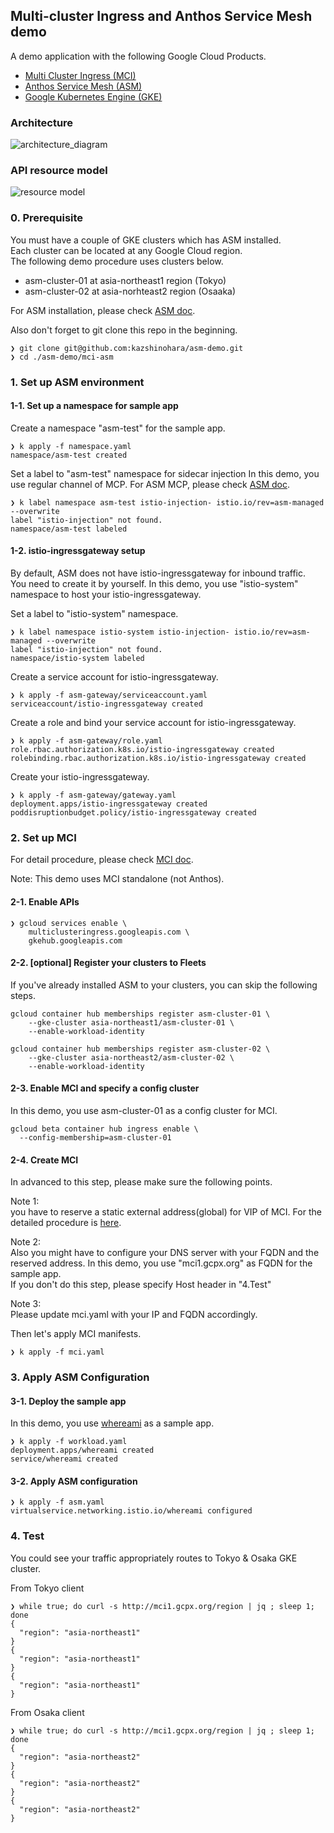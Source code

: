 ## Multi-cluster Ingress and Anthos Service Mesh demo

A demo application with the following Google Cloud Products.

- [Multi Cluster Ingress (MCI)](https://cloud.google.com/kubernetes-engine/docs/concepts/multi-cluster-ingress)
- [Anthos Service Mesh (ASM)](https://cloud.google.com/anthos/service-mesh)
- [Google Kubernetes Engine (GKE)](https://cloud.google.com/kubernetes-engine)

### Architecture
![architecture_diagram](https://storage.googleapis.com/handson-images/mci-asm-architecture.png)

### API resource model
![resource model](https://storage.googleapis.com/handson-images/mci-asm-resource-model.png)

### 0. Prerequisite
You must have a couple of GKE clusters which has ASM installed.  
Each cluster can be located at any Google Cloud region.  
The following demo procedure uses clusters below.
- asm-cluster-01 at asia-northeast1 region (Tokyo)
- asm-cluster-02 at asia-norhteast2 region (Osaaka)

For ASM installation, please check [ASM doc](https://cloud.google.com/service-mesh/docs/unified-install/managed-service-mesh).

Also don't forget to git clone this repo in the beginning.
```shell
❯ git clone git@github.com:kazshinohara/asm-demo.git
❯ cd ./asm-demo/mci-asm
```

### 1. Set up ASM environment

#### 1-1. Set up a namespace for sample app
Create a namespace "asm-test" for the sample app.
```shell
❯ k apply -f namespace.yaml
namespace/asm-test created
```
Set a label to "asm-test" namespace for sidecar injection
In this demo, you use regular channel of MCP.
For ASM MCP, please check [ASM doc](https://cloud.google.com/service-mesh/docs/release-channels-managed-service-mesh).
```shell
❯ k label namespace asm-test istio-injection- istio.io/rev=asm-managed --overwrite
label "istio-injection" not found.
namespace/asm-test labeled
```

#### 1-2. istio-ingressgateway setup
By default, ASM does not have istio-ingressgateway for inbound traffic.  
You need to create it by yourself.
In this demo, you use "istio-system" namespace to host your istio-ingressgateway.

Set a label to "istio-system" namespace.
```shell
❯ k label namespace istio-system istio-injection- istio.io/rev=asm-managed --overwrite
label "istio-injection" not found.
namespace/istio-system labeled
```

Create a service account for istio-ingressgateway.
```shell
❯ k apply -f asm-gateway/serviceaccount.yaml   
serviceaccount/istio-ingressgateway created
```

Create a role and bind your service account for istio-ingressgateway.
```shell
❯ k apply -f asm-gateway/role.yaml
role.rbac.authorization.k8s.io/istio-ingressgateway created
rolebinding.rbac.authorization.k8s.io/istio-ingressgateway created
```

Create your istio-ingressgateway.
```shell
❯ k apply -f asm-gateway/gateway.yaml 
deployment.apps/istio-ingressgateway created
poddisruptionbudget.policy/istio-ingressgateway created
```

### 2. Set up MCI

For detail procedure, please check [MCI doc](https://cloud.google.com/kubernetes-engine/docs/how-to/multi-cluster-ingress-setup).

Note: This demo uses MCI standalone (not Anthos).

#### 2-1. Enable APIs
```shell
❯ gcloud services enable \                                                                         
    multiclusteringress.googleapis.com \
    gkehub.googleapis.com
```
#### 2-2. [optional] Register your clusters to Fleets
If you've already installed ASM to your clusters, you can skip the following steps.
```shell
gcloud container hub memberships register asm-cluster-01 \
    --gke-cluster asia-northeast1/asm-cluster-01 \
    --enable-workload-identity
```
```shell
gcloud container hub memberships register asm-cluster-02 \
    --gke-cluster asia-northeast2/asm-cluster-02 \
    --enable-workload-identity
```

#### 2-3. Enable MCI and specify a config cluster
In this demo, you use asm-cluster-01 as a config cluster for MCI.
```shell
gcloud beta container hub ingress enable \
  --config-membership=asm-cluster-01
```

#### 2-4. Create MCI
In advanced to this step, please make sure the following points.  

Note 1:  
you have to reserve a static external address(global) for VIP of MCI.  For the detailed procedure is 
[here](https://cloud.google.com/compute/docs/ip-addresses/reserve-static-external-ip-address).  

Note 2:  
Also you might have to configure your DNS server with your FQDN and the reserved address. 
In this demo, you use "mci1.gcpx.org" as FQDN for the sample app.  
If you don't do this step, please specify Host header in "4.Test"  

Note 3:  
Please update mci.yaml with your IP and FQDN accordingly.

Then let's apply MCI manifests.
```shell
❯ k apply -f mci.yaml
```

### 3. Apply ASM Configuration
#### 3-1. Deploy the sample app
In this demo, you use [whereami](https://github.com/kazshinohara/whereami) as a sample app.
```shell
❯ k apply -f workload.yaml
deployment.apps/whereami created
service/whereami created
```

#### 3-2. Apply ASM configuration
```shell
❯ k apply -f asm.yaml
virtualservice.networking.istio.io/whereami configured
```

### 4. Test
You could see your traffic appropriately routes to Tokyo & Osaka GKE cluster.  

From Tokyo client
```shell
❯ while true; do curl -s http://mci1.gcpx.org/region | jq ; sleep 1; done
{
  "region": "asia-northeast1"
}
{
  "region": "asia-northeast1"
}
{
  "region": "asia-northeast1"
}
```

From Osaka client
```shell
❯ while true; do curl -s http://mci1.gcpx.org/region | jq ; sleep 1; done
{
  "region": "asia-northeast2"
}
{
  "region": "asia-northeast2"
}
{
  "region": "asia-northeast2"
}
```